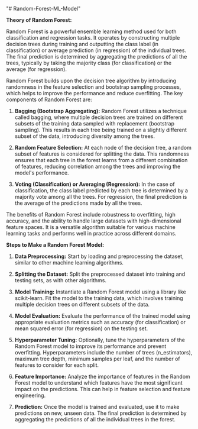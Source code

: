 "# Random-Forest-ML-Model" 

**Theory of Random Forest:**

Random Forest is a powerful ensemble learning method used for both classification and regression tasks. It operates by constructing multiple decision trees during training and outputting the class label (in classification) or average prediction (in regression) of the individual trees. The final prediction is determined by aggregating the predictions of all the trees, typically by taking the majority class (for classification) or the average (for regression).

Random Forest builds upon the decision tree algorithm by introducing randomness in the feature selection and bootstrap sampling processes, which helps to improve the performance and reduce overfitting. The key components of Random Forest are:

1. **Bagging (Bootstrap Aggregating):** Random Forest utilizes a technique called bagging, where multiple decision trees are trained on different subsets of the training data sampled with replacement (bootstrap sampling). This results in each tree being trained on a slightly different subset of the data, introducing diversity among the trees.

2. **Random Feature Selection:** At each node of the decision tree, a random subset of features is considered for splitting the data. This randomness ensures that each tree in the forest learns from a different combination of features, reducing correlation among the trees and improving the model's performance.

3. **Voting (Classification) or Averaging (Regression):** In the case of classification, the class label predicted by each tree is determined by a majority vote among all the trees. For regression, the final prediction is the average of the predictions made by all the trees.

The benefits of Random Forest include robustness to overfitting, high accuracy, and the ability to handle large datasets with high-dimensional feature spaces. It is a versatile algorithm suitable for various machine learning tasks and performs well in practice across different domains.

**Steps to Make a Random Forest Model:**

1. **Data Preprocessing:** Start by loading and preprocessing the dataset, similar to other machine learning algorithms.

2. **Splitting the Dataset:** Split the preprocessed dataset into training and testing sets, as with other algorithms.

3. **Model Training:** Instantiate a Random Forest model using a library like scikit-learn. Fit the model to the training data, which involves training multiple decision trees on different subsets of the data.

4. **Model Evaluation:** Evaluate the performance of the trained model using appropriate evaluation metrics such as accuracy (for classification) or mean squared error (for regression) on the testing set.

5. **Hyperparameter Tuning:** Optionally, tune the hyperparameters of the Random Forest model to improve its performance and prevent overfitting. Hyperparameters include the number of trees (n_estimators), maximum tree depth, minimum samples per leaf, and the number of features to consider for each split.

6. **Feature Importance:** Analyze the importance of features in the Random Forest model to understand which features have the most significant impact on the predictions. This can help in feature selection and feature engineering.

7. **Prediction:** Once the model is trained and evaluated, use it to make predictions on new, unseen data. The final prediction is determined by aggregating the predictions of all the individual trees in the forest.
